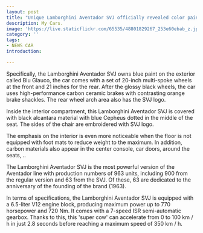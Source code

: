 ```yaml
---
layout: post
title: "Unique Lamborghini Aventador SVJ officially revealed color paint"
description: My Cars.
image: 'https://live.staticflickr.com/65535/48801829267_253e60ebab_z.jpg'
category: ''
tags:
- NEWS CAR
introduction:

---
```

Specifically, the Lamborghini Aventador SVJ owns blue paint on the exterior called Blu Glauco, the car comes with a set of 20-inch multi-spoke wheels at the front and 21 inches for the rear. After the glossy black wheels, the car uses high-performance carbon ceramic brakes with contrasting orange brake shackles. The rear wheel arch area also has the SVJ logo.

Inside the interior compartment, this Lamborghini Aventador SVJ is covered with black alcantara material with blue Cepheus dotted in the middle of the seat. The sides of the chair are embroidered with SVJ logo.

The emphasis on the interior is even more noticeable when the floor is not equipped with foot mats to reduce weight to the maximum. In addition, carbon materials also appear in the center console, car doors, around the seats, ..

The Lamborghini Aventador SVJ is the most powerful version of the Aventador line with production numbers of 963 units, including 900 from the regular version and 63 from the SVJ. Of these, 63 are dedicated to the anniversary of the founding of the brand (1963).

In terms of specifications, the Lamborghini Aventador SVJ is equipped with a 6.5-liter V12 engine block, producing maximum power up to 770 horsepower and 720 Nm. It comes with a 7-speed ISR semi-automatic gearbox. Thanks to this, this 'super cow' can accelerate from 0 to 100 km / h in just 2.8 seconds before reaching a maximum speed of 350 km / h.